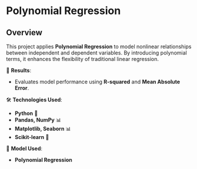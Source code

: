 # Polynomial Regression  

## Overview  
This project applies **Polynomial Regression** to model nonlinear relationships between independent and dependent variables. By introducing polynomial terms, it enhances the flexibility of traditional linear regression.  

🎯 **Results**:  
- Evaluates model performance using **R-squared** and **Mean Absolute Error**.  

🛠 **Technologies Used**:  
- **Python** 🐍  
- **Pandas, NumPy** 📊  
- **Matplotlib, Seaborn** 📊  
- **Scikit-learn** 🤖  

📜 **Model Used**:  
- **Polynomial Regression**  
